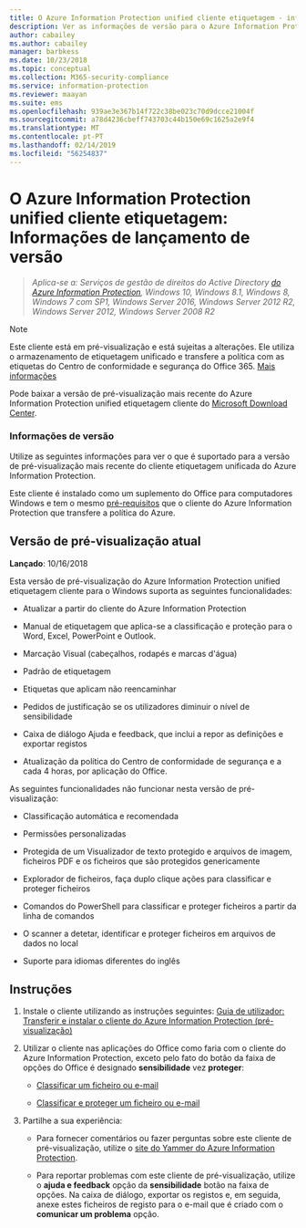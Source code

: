 ```yaml
---
title: O Azure Information Protection unified cliente etiquetagem - informações de lançamento de versão
description: Ver as informações de versão para o Azure Information Protection unified etiquetagem cliente para Windows.
author: cabailey
ms.author: cabailey
manager: barbkess
ms.date: 10/23/2018
ms.topic: conceptual
ms.collection: M365-security-compliance
ms.service: information-protection
ms.reviewer: maayan
ms.suite: ems
ms.openlocfilehash: 939ae3e367b14f722c38be023c70d9dcce21004f
ms.sourcegitcommit: a78d4236cbeff743703c44b150e69c1625a2e9f4
ms.translationtype: MT
ms.contentlocale: pt-PT
ms.lasthandoff: 02/14/2019
ms.locfileid: "56254837"
---
```

# <a name="azure-information-protection-unified-labeling-client-version-release-information"></a>O Azure Information Protection unified cliente etiquetagem: Informações de lançamento de versão

>*Aplica-se a: Serviços de gestão de direitos do Active Directory [do Azure Information Protection](https://azure.microsoft.com/pricing/details/information-protection), Windows 10, Windows 8.1, Windows 8, Windows 7 com SP1, Windows Server 2016, Windows Server 2012 R2, Windows Server 2012, Windows Server 2008 R2*

> [!NOTE]
> Este cliente está em pré-visualização e está sujeitas a alterações. Ele utiliza o armazenamento de etiquetagem unificado e transfere a política com as etiquetas do Centro de conformidade e segurança do Office 365. [Mais informações](/Office365/SecurityCompliance/sensitivity-labels)

Pode baixar a versão de pré-visualização mais recente do Azure Information Protection unified etiquetagem cliente do [Microsoft Download Center](https://www.microsoft.com/en-us/download/details.aspx?id=57440).

### <a name="release-information"></a>Informações de versão

Utilize as seguintes informações para ver o que é suportado para a versão de pré-visualização mais recente do cliente etiquetagem unificada do Azure Information Protection. 

Este cliente é instalado como um suplemento do Office para computadores Windows e tem o mesmo [pré-requisitos](../requirements.md) que o cliente do Azure Information Protection que transfere a política do Azure.

## <a name="current-preview-version"></a>Versão de pré-visualização atual

**Lançado**: 10/16/2018

Esta versão de pré-visualização do Azure Information Protection unified etiquetagem cliente para o Windows suporta as seguintes funcionalidades: 

- Atualizar a partir do cliente do Azure Information Protection

- Manual de etiquetagem que aplica-se a classificação e proteção para o Word, Excel, PowerPoint e Outlook.

- Marcação Visual (cabeçalhos, rodapés e marcas d'água)

- Padrão de etiquetagem 

- Etiquetas que aplicam não reencaminhar

- Pedidos de justificação se os utilizadores diminuir o nível de sensibilidade

- Caixa de diálogo Ajuda e feedback, que inclui a repor as definições e exportar registos

- Atualização da política do Centro de conformidade de segurança e a cada 4 horas, por aplicação do Office.

As seguintes funcionalidades não funcionar nesta versão de pré-visualização:

- Classificação automática e recomendada

- Permissões personalizadas

- Protegida de um Visualizador de texto protegido e arquivos de imagem, ficheiros PDF e os ficheiros que são protegidos genericamente

- Explorador de ficheiros, faça duplo clique ações para classificar e proteger ficheiros

- Comandos do PowerShell para classificar e proteger ficheiros a partir da linha de comandos

- O scanner a detetar, identificar e proteger ficheiros em arquivos de dados no local

- Suporte para idiomas diferentes do inglês

## <a name="instructions"></a>Instruções

1. Instale o cliente utilizando as instruções seguintes: [Guia de utilizador: Transferir e instalar o cliente do Azure Information Protection (pré-visualização)](install-unifiedlabelingclient-app.md) 

2. Utilizar o cliente nas aplicações do Office como faria com o cliente do Azure Information Protection, exceto pelo fato do botão da faixa de opções do Office é designado **sensibilidade** vez **proteger**:
    
    - [Classificar um ficheiro ou e-mail](client-classify.md) 
    
    - [Classificar e proteger um ficheiro ou e-mail](client-classify-protect.md)

3. Partilhe a sua experiência: 
    
    - Para fornecer comentários ou fazer perguntas sobre este cliente de pré-visualização, utilize o [site do Yammer do Azure Information Protection](https://www.yammer.com/AskIPTeam).
    
    - Para reportar problemas com este cliente de pré-visualização, utilize o **ajuda e feedback** opção da **sensibilidade** botão na faixa de opções. Na caixa de diálogo, exportar os registos e, em seguida, anexe estes ficheiros de registo para o e-mail que é criado com o **comunicar um problema** opção. 

